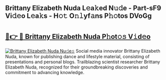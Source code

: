 ## Brittany Elizabeth Nuda L𝚎a𝚔ed N𝚞𝚍e - Part-sF9 Vi𝚍𝚎o L𝚎a𝚔s - H𝚘𝚝 O𝚗𝚕yf𝚊ns P𝚑𝚘tos DVoGg

# <h2><a href="http://kf0w0u.oniu.top/?m=Brittany+Elizabeth+Nuda">🔗👉 🔴 Brittany Elizabeth Nuda P𝚑ot𝚘𝚜 V𝚒d𝚎o</a></h2>

[![Brittany Elizabeth Nuda Nu𝚍e𝚜](https://i.imgur.com/0qMVB7G.gif)](http://kf0w0u.oniu.top/?m=Brittany+Elizabeth+Nuda)
Social media innovator Brittany Elizabeth Nuda, known for publishing dance and lifestyle material, consisting of presentations and personal blogs. Trailblazing scientist researcher Brittany Elizabeth Nuda, recognized for their groundbreaking discoveries and commitment to advancing knowledge.  
